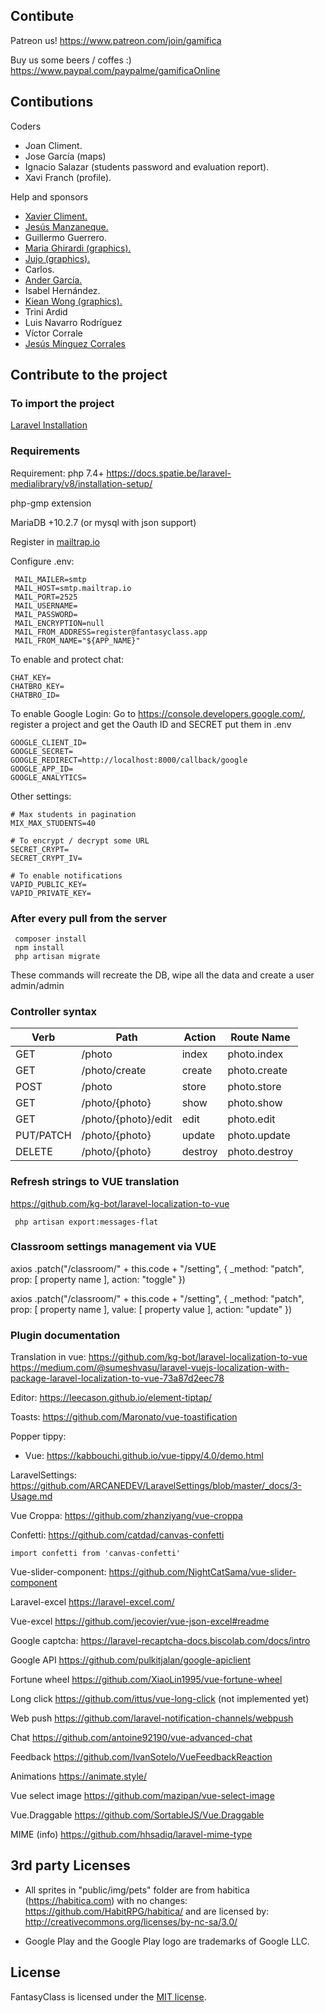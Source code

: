## Contibute

Patreon us!
https://www.patreon.com/join/gamifica

Buy us some beers / coffes :)
https://www.paypal.com/paypalme/gamificaOnline


## Contibutions

Coders
- Joan Climent.
- Jose García (maps)
- Ignacio Salazar (students password and evaluation report). 
- Xavi Franch (profile).

Help and sponsors
- [Xavier Climent.](https://twitter.com/xavier_climent) 
- [Jesús Manzaneque.](https://twitter.com/manzanequejesus) 
- Guillermo Guerrero. 
- [Maria Ghirardi (graphics).](http://leideedimari.com/)  
- [Jujo (graphics).](https://twitter.com/soyjujo_juanjo) 
- Carlos.
- [Ander García.](https://aprendecoreano.com/) 
- Isabel Hernández.
- [Kiean Wong (graphics).](https://www.instagram.com/kieanwong.art/)  
- Trini Ardid
- Luis Navarro Rodríguez
- Víctor Corrale
- [Jesús Mínguez Corrales](https://www.instagram.com/teacher_sarraceno/) 

## Contribute to the project
### To import the project

[Laravel Installation](https://laravel.com/docs/7.x/installation)

### Requirements

Requirement: php 7.4+
https://docs.spatie.be/laravel-medialibrary/v8/installation-setup/

php-gmp extension

MariaDB +10.2.7 (or mysql with json support)

Register in [mailtrap.io](https://mailtrap.io)

Configure .env:
``` 
 MAIL_MAILER=smtp
 MAIL_HOST=smtp.mailtrap.io
 MAIL_PORT=2525
 MAIL_USERNAME=
 MAIL_PASSWORD=
 MAIL_ENCRYPTION=null
 MAIL_FROM_ADDRESS=register@fantasyclass.app
 MAIL_FROM_NAME="${APP_NAME}"
```

To enable and protect chat:
```
CHAT_KEY=
CHATBRO_KEY=
CHATBRO_ID=
```

To enable Google Login:
Go to https://console.developers.google.com/, register a project and get the Oauth ID and SECRET put them in .env

```
GOOGLE_CLIENT_ID=
GOOGLE_SECRET=
GOOGLE_REDIRECT=http://localhost:8000/callback/google
GOOGLE_APP_ID=
GOOGLE_ANALYTICS=
```

Other settings:

```
# Max students in pagination
MIX_MAX_STUDENTS=40

# To encrypt / decrypt some URL
SECRET_CRYPT=
SECRET_CRYPT_IV=

# To enable notifications
VAPID_PUBLIC_KEY=
VAPID_PRIVATE_KEY=
```

### After every pull from the server
```
 composer install
 npm install
 php artisan migrate
```
These commands will recreate the DB, wipe all the data and create a user admin/admin

### Controller syntax

| Verb      | Path                | Action  | Route Name    |
|-----------|---------------------|---------|---------------|
| GET       | /photo              | index   | photo.index   |
| GET       | /photo/create       | create  | photo.create  |
| POST      | /photo              | store   | photo.store   |
| GET       | /photo/{photo}      | show    | photo.show    |
| GET       | /photo/{photo}/edit | edit    | photo.edit    |
| PUT/PATCH | /photo/{photo}      | update  | photo.update  |
| DELETE    | /photo/{photo}      | destroy | photo.destroy |

### Refresh strings to VUE translation

https://github.com/kg-bot/laravel-localization-to-vue

```
 php artisan export:messages-flat
```

### Classroom settings management via VUE

 axios
    .patch("/classroom/" + this.code + "/setting", {
        _method: "patch",
        prop: [ property name ],
        action: "toggle"
    })

axios
    .patch("/classroom/" + this.code + "/setting", {
        _method: "patch",
        prop: [ property name ],
        value: [ property value ],
        action: "update"
    })

### Plugin documentation

Translation in vue:
https://github.com/kg-bot/laravel-localization-to-vue
https://medium.com/@sumeshvasu/laravel-vuejs-localization-with-package-laravel-localization-to-vue-73a87d2eec78

Editor:
https://leecason.github.io/element-tiptap/

Toasts:
https://github.com/Maronato/vue-toastification

Popper tippy:
 - Vue: https://kabbouchi.github.io/vue-tippy/4.0/demo.html

LaravelSettings:
https://github.com/ARCANEDEV/LaravelSettings/blob/master/_docs/3-Usage.md

Vue Croppa:
https://github.com/zhanziyang/vue-croppa

Confetti:
https://github.com/catdad/canvas-confetti

```
import confetti from 'canvas-confetti'
```

Vue-slider-component:
https://github.com/NightCatSama/vue-slider-component

Laravel-excel
https://laravel-excel.com/

Vue-excel
https://github.com/jecovier/vue-json-excel#readme

Google captcha:
https://laravel-recaptcha-docs.biscolab.com/docs/intro

Google API
https://github.com/pulkitjalan/google-apiclient

Fortune wheel
https://github.com/XiaoLin1995/vue-fortune-wheel

Long click
https://github.com/ittus/vue-long-click (not implemented yet)

Web push
https://github.com/laravel-notification-channels/webpush

Chat
https://github.com/antoine92190/vue-advanced-chat

Feedback
https://github.com/IvanSotelo/VueFeedbackReaction

Animations
https://animate.style/

Vue select image
https://github.com/mazipan/vue-select-image

Vue.Draggable
https://github.com/SortableJS/Vue.Draggable

MIME (info)
https://github.com/hhsadiq/laravel-mime-type

## 3rd party Licenses

- All sprites in "public/img/pets" folder are from habitica (https://habitica.com) with no changes:
https://github.com/HabitRPG/habitica/ and are licensed by: http://creativecommons.org/licenses/by-nc-sa/3.0/

- Google Play and the Google Play logo are trademarks of Google LLC.

## License

FantasyClass is licensed under the [MIT license](https://opensource.org/licenses/MIT).
